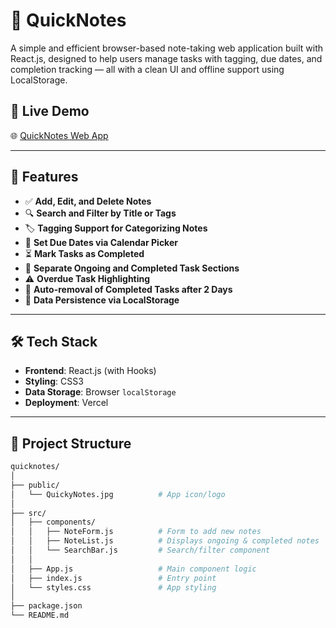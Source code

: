 # 📝 QuickNotes

A simple and efficient browser-based note-taking web application built with React.js, designed to help users manage tasks with tagging, due dates, and completion tracking — all with a clean UI and offline support using LocalStorage.

## 🔗 Live Demo
🌐 [QuickNotes Web App](https://quicknotes-vert.vercel.app/)

---

## 🚀 Features

- ✅ **Add, Edit, and Delete Notes**
- 🔍 **Search and Filter by Title or Tags**
- 🏷️ **Tagging Support for Categorizing Notes**
- 📅 **Set Due Dates via Calendar Picker**
- ⏳ **Mark Tasks as Completed**
- 📂 **Separate Ongoing and Completed Task Sections**
- ⚠️ **Overdue Task Highlighting**
- 🧹 **Auto-removal of Completed Tasks after 2 Days**
- 💾 **Data Persistence via LocalStorage**

---

## 🛠️ Tech Stack

- **Frontend**: React.js (with Hooks)
- **Styling**: CSS3
- **Data Storage**: Browser `localStorage`
- **Deployment**: Vercel

---

## 📁 Project Structure

```bash
quicknotes/
│
├── public/
│   └── QuickyNotes.jpg          # App icon/logo
│
├── src/
│   ├── components/
│   │   ├── NoteForm.js          # Form to add new notes
│   │   ├── NoteList.js          # Displays ongoing & completed notes
│   │   └── SearchBar.js         # Search/filter component
│   │
│   ├── App.js                   # Main component logic
│   ├── index.js                 # Entry point
│   └── styles.css               # App styling
│
├── package.json
└── README.md
